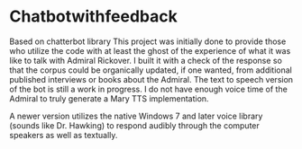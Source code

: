 # Chatbotwithfeedback
Based on chatterbot library
This project was initially done to provide those who utilize the code with
at least the ghost of the experience of what it was like to talk with Admiral Rickover.
I built it with a check of the response so that the corpus could be organically updated, if 
one wanted, from additional published interviews or books about the Admiral.  The text to speech
version of the bot is still a work in progress.  I do not have enough voice time of the Admiral
to truly generate a Mary TTS implementation.

A newer version utilizes the native Windows 7 and later voice library (sounds like Dr. Hawking) to respond audibly through the computer speakers as well as textually.
